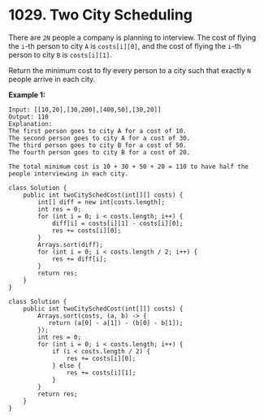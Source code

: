 # 1029. Two City Scheduling

There are `2N` people a company is planning to interview. The cost of flying the `i`-th person to city `A` is `costs[i][0]`, and the cost of flying the `i`-th person to city `B` is `costs[i][1]`.

Return the minimum cost to fly every person to a city such that exactly `N` people arrive in each city.

**Example 1:**

```text
Input: [[10,20],[30,200],[400,50],[30,20]]
Output: 110
Explanation: 
The first person goes to city A for a cost of 10.
The second person goes to city A for a cost of 30.
The third person goes to city B for a cost of 50.
The fourth person goes to city B for a cost of 20.

The total minimum cost is 10 + 30 + 50 + 20 = 110 to have half the people interviewing in each city.
```

```text
class Solution {
    public int twoCitySchedCost(int[][] costs) {
        int[] diff = new int[costs.length];
        int res = 0;
        for (int i = 0; i < costs.length; i++) {
            diff[i] = costs[i][1] - costs[i][0];
            res += costs[i][0];
        }
        Arrays.sort(diff);
        for (int i = 0; i < costs.length / 2; i++) {
            res += diff[i];
        }
        return res;
    }
}
```

```text
class Solution {
    public int twoCitySchedCost(int[][] costs) {
        Arrays.sort(costs, (a, b) -> {
           return (a[0] - a[1]) - (b[0] - b[1]);
        });
        int res = 0;
        for (int i = 0; i < costs.length; i++) {
            if (i < costs.length / 2) {
                res += costs[i][0];
            } else {
                res += costs[i][1];
            }
        }
        return res;
    }
}
```

